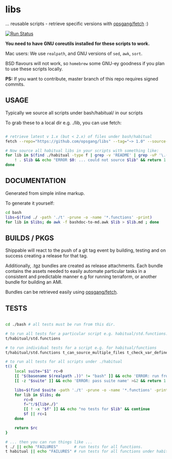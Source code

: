 [1]: https://github.com/opsgang/fetch
# libs

... reusable scripts - retrieve specific versions with [opsgang/fetch][1] :)

[![Run Status](https://api.shippable.com/projects/5a588d01e0a7bb07007efbd7/badge?branch=master)](https://app.shippable.com/github/opsgang/libs)

**You need to have GNU coreutils installed for these scripts to work.**

Mac users: We use `realpath`, and GNU versions of `sed`, `awk`, `sort`.

BSD flavours will not work, so `homebrew` some GNU-ey goodness if you plan to use these scripts locally.

**PS:** If you want to contribute, master branch of this repo requires signed commits.

## USAGE

Typically we source all scripts under bash/habitual/ in our scripts

To grab these to a local dir e.g. ./lib, you can use fetch:

```bash

# retrieve latest v 1.x (but < 2.x) of files under bash/habitual
fetch --repo="https://github.com/opsgang/libs" --tag="~> 1.0" --source-path=/bash/habitual ./lib/habitual

# Now source all habitual libs in your scripts with something like:
for lib in $(find ./habitual -type f | grep -v 'README' | grep -vP '\.(awk|md|markdown|txt)$'); do
    ! . $lib && echo "ERROR $0: ... could not source $lib" && return 1
done

```

## DOCUMENTATION

Generated from simple inline markup.

To generate it yourself:

```bash
cd bash
libs=$(find ./ -path './t' -prune -o -name '*.functions' -print)
for lib in $libs; do awk -f bashdoc-to-md.awk $lib > $lib.md ; done
```

## BUILDS / PKGS

Shippable will react to the push of a git tag event by building, testing and
on success creating a release for that tag.

Additionally, .tgz bundles are created as release attachments. Each bundle
contains the assets needed to easily automate particular tasks
in a consistent and predictable manner e.g for running terraform, or
another bundle for building an AMI.

Bundles can be retrieved easily using [opsgang/fetch][1].

## TESTS

```bash

cd ./bash # all tests must be run from this dir.

# to run all tests for a particular script e.g. habitual/std.functions:
t/habitual/std.functions

# to run individual tests for a script e.g. for habitual/functions
t/habitual/std.functions t_can_source_multiple_files t_check_var_defined

# to run all tests for all scripts under ./habitual
t() {
    local suite="$1" rc=0
    [[ "$(basename $(realpath .))" != "bash" ]] && echo 'ERROR: run from ./bash dir' && return 1
    [[ -z "$suite" ]] && echo 'ERROR: pass suite name' >&2 && return 1

    libs=$(find $suite -path './t' -prune -o -name '*.functions' -print)
    for lib in $libs; do
        rc=0
        f="t/${lib#./}"
        [[ ! -x "$f" ]] && echo "no tests for $lib" && continue
        $f || rc=1
    done

    return $rc
}

# ... then you can run things like ...
t ./ || echo "FAILURES"       # run tests for all functions.
t habitual || echo "FAILURES" # run tests for all functions under habitual

```
